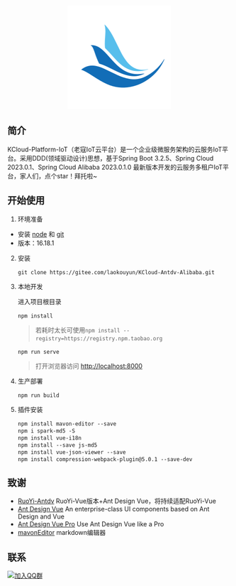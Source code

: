 <p align="center"><img src="public/logo.png"></p>

## 简介

KCloud-Platform-IoT（老寇IoT云平台）是一个企业级微服务架构的云服务IoT平台。采用DDD(领域驱动设计)思想，基于Spring Boot 3.2.5、Spring Cloud 2023.0.1、Spring Cloud Alibaba 2023.0.1.0 最新版本开发的云服务多租户IoT平台，家人们，点个star！拜托啦~

## 开始使用

1. 环境准备
  * 安装 [node](http://nodejs.org) 和 [git](https://git-scm.com)
  * 版本：16.18.1

2. 安装

   ```shell
   git clone https://gitee.com/laokouyun/KCloud-Antdv-Alibaba.git
   ```

3. 本地开发

   进入项目根目录

   ```shell
   npm install
   ```

   > 若耗时太长可使用`npm install --registry=https://registry.npm.taobao.org`

   ```shell
   npm run serve
   ```

   > 打开浏览器访问 [http://localhost:8000](http://localhost:8000/)

4. 生产部署
   ```shell
   npm run build
   ```

5. 插件安装
   ```shel
   npm install mavon-editor --save
   npm i spark-md5 -S
   npm install vue-i18n
   npm install --save js-md5
   npm install vue-json-viewer --save
   npm install compression-webpack-plugin@5.0.1 --save-dev
   ```

## 致谢
* [RuoYi-Antdv](https://gitee.com/fuzui/RuoYi-Antdv) RuoYi-Vue版本+Ant Design Vue，将持续适配RuoYi-Vue
* [Ant Design Vue](https://github.com/vueComponent/ant-design-vue) An enterprise-class UI components based on Ant Design and Vue
* [Ant Design Vue Pro](https://github.com/vueComponent/ant-design-vue-pro) Use Ant Design Vue like a Pro
* [mavonEditor](https://github.com/hinesboy/mavonEditor) markdown编辑器

## 联系
[![加入QQ群](https://img.shields.io/badge/Q群-465450496-blue.svg)](https://jq.qq.com/?_wv=1027&k=gAfN1HFI)


